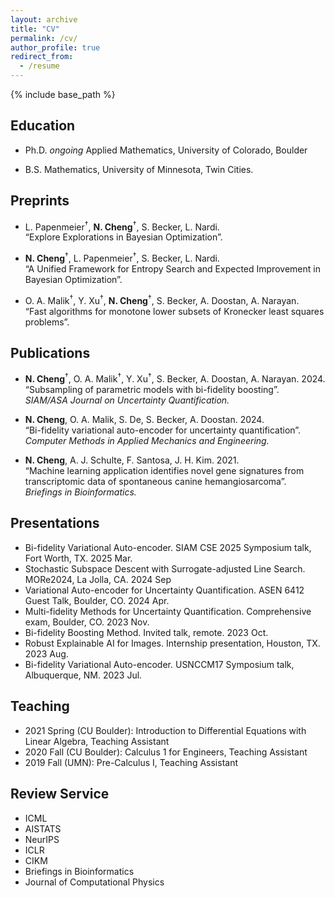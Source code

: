 ```yaml
---
layout: archive
title: "CV"
permalink: /cv/
author_profile: true
redirect_from:
  - /resume
---
```


{% include base_path %}

## Education

- Ph.D. *ongoing* Applied Mathematics, University of Colorado, Boulder 

- B.S. Mathematics, University of Minnesota, Twin Cities.  

## Preprints

- L. Papenmeier<sup>†</sup>, **N. Cheng**<sup>†</sup>, S. Becker, L. Nardi.  
  “Explore Explorations in Bayesian Optimization”.

- **N. Cheng**<sup>†</sup>, L. Papenmeier<sup>†</sup>, S. Becker, L. Nardi.  
  “A Unified Framework for Entropy Search and Expected Improvement in Bayesian Optimization”.  

- O. A. Malik<sup>†</sup>, Y. Xu<sup>†</sup>, **N. Cheng**<sup>†</sup>, S. Becker, A. Doostan, A. Narayan.  
  “Fast algorithms for monotone lower subsets of Kronecker least squares problems”.  

## Publications

- **N. Cheng**<sup>†</sup>, O. A. Malik<sup>†</sup>, Y. Xu<sup>†</sup>, S. Becker, A. Doostan, A. Narayan. 2024.  
  “Subsampling of parametric models with bi-fidelity boosting”.  
  *SIAM/ASA Journal on Uncertainty Quantification.*  

- **N. Cheng**, O. A. Malik, S. De, S. Becker, A. Doostan. 2024.  
  “Bi-fidelity variational auto-encoder for uncertainty quantification”.  
  *Computer Methods in Applied Mechanics and Engineering.*

- **N. Cheng**, A. J. Schulte, F. Santosa, J. H. Kim. 2021.  
  “Machine learning application identifies novel gene signatures from transcriptomic data of spontaneous canine hemangiosarcoma”.  
  *Briefings in Bioinformatics.*


## Presentations

- Bi-fidelity Variational Auto-encoder. SIAM CSE 2025 Symposium talk, Fort Worth, TX. 2025 Mar.
- Stochastic Subspace Descent with Surrogate-adjusted Line Search. MORe2024, La Jolla, CA. 2024 Sep
- Variational Auto-encoder for Uncertainty Quantification. ASEN 6412 Guest Talk, Boulder, CO. 2024 Apr. 
- Multi-fidelity Methods for Uncertainty Quantification. Comprehensive exam, Boulder, CO. 2023 Nov. 
- Bi-fidelity Boosting Method. Invited talk, remote. 2023 Oct. 
- Robust Explainable AI for Images. Internship presentation, Houston, TX. 2023 Aug. 
- Bi-fidelity Variational Auto-encoder. USNCCM17 Symposium talk, Albuquerque, NM. 2023 Jul. 

## Teaching

- 2021 Spring (CU Boulder): Introduction to Differential Equations with Linear Algebra, Teaching Assistant
- 2020 Fall (CU Boulder): Calculus 1 for Engineers, Teaching Assistant
- 2019 Fall (UMN): Pre-Calculus I, Teaching Assistant

## Review Service

- ICML
- AISTATS
- NeurIPS
- ICLR
- CIKM
- Briefings in Bioinformatics
- Journal of Computational Physics
  

